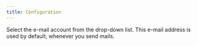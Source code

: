 ```yaml
---
title: Configuration
---
```



Select the e-mail account from the drop-down list. This e-mail address  is used by default, whenever you send mails.
